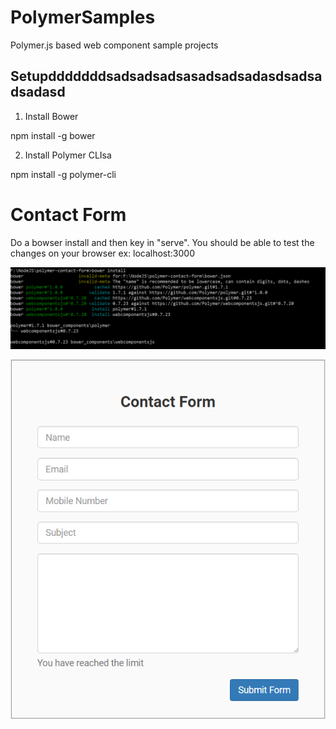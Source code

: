# PolymerSamples

Polymer.js based web component sample projects

## Setupdddddddsadsadsadsasadsadsadasdsadsadsadasd

1) Install Bower 

npm install -g bower

2) Install Polymer CLIsa

npm install -g polymer-cli
# Contact Form

Do a bowser install and then key in "serve". You should be able to test the changes on your browser ex: localhost:3000

![text](https://github.com/ranjancse26/PolymerSamples/blob/master/polymer-contact-form/BowerInstall.png)

![text](https://github.com/ranjancse26/PolymerSamples/blob/master/polymer-contact-form/PolymerContactForm.png)
